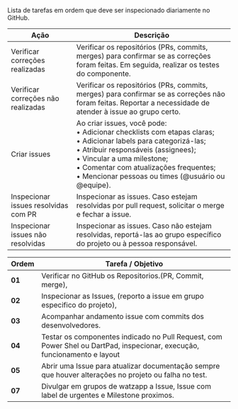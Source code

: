 Lista de tarefas em ordem que deve ser inspecionado diariamente no GitHub.

| Ação                                                                                              | Descrição                                                                                                                                                     |
|---------------------------------------------------------------------------------------------------|---------------------------------------------------------------------------------------------------------------------------------------------------------------|
| Verificar correções realizadas                                                                    | Verificar os repositórios (PRs, commits, merges) para confirmar se as correções foram feitas. Em seguida, realizar os testes do componente.                 |
| Verificar correções não realizadas                                                                | Verificar os repositórios (PRs, commits, merges) para confirmar se as correções não foram feitas. Reportar a necessidade de atender à issue ao grupo certo.  |
| Criar issues                                                                                      | Ao criar issues, você pode: <br>• Adicionar checklists com etapas claras;<br>• Adicionar labels para categorizá-las;<br>• Atribuir responsáveis (assignees);<br>• Vincular a uma milestone;<br>• Comentar com atualizações frequentes;<br>• Mencionar pessoas ou times (@usuário ou @equipe). |
| Inspecionar issues resolvidas com PR                                                              | Inspecionar as issues. Caso estejam resolvidas por pull request, solicitar o merge e fechar a issue.                                                         |
| Inspecionar issues não resolvidas                                                                 | Inspecionar as issues. Caso não estejam resolvidas, reportá-las ao grupo específico do projeto ou à pessoa responsável.                                      |



| **Ordem**   | **Tarefa / Objetivo**                                                                |
|-------------|-----------------------------------------------------------------------------------------|
| **01**      | Verificar no GitHub os Repositorios.(PR, Commit, merge),                      |
| **02**      | Inspecionar as Issues, (reporto a issue em grupo especifico do projeto),                |
| **03**      | Acompanhar andamento issue com commits dos desenvolvedores.                                    |
| **04**      | Testar os componentes indicado no Pull Request, com Power Shel ou DartPad, inspecionar, execução, funcionamento e layout  |
| **05**      | Abrir uma Issue para atualizar documentação sempre que houver alterações no projeto  ou falha no test.   |
| **07**      | Divulgar em grupos de watzapp a Issue, Issue com label de urgentes e Milestone proximos.  |



